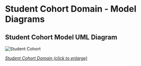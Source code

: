 # Student Cohort Domain - Model Diagrams

## Student Cohort Model UML Diagram

![Student Cohort](https://edfidocs.blob.core.windows.net/web/img/reference/data-standard/StudentCohort.jpeg)

[_Student Cohort Domain (click to enlarge)_](https://edfidocs.blob.core.windows.net/web/img/reference/data-standard/StudentCohort.jpeg)

